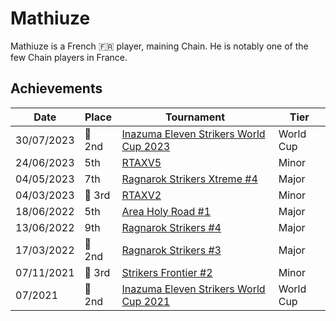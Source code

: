 # Mathiuze

Mathiuze is a French :fr: player, maining Chain. He is notably one of the few
Chain players in France.

## Achievements

| Date | Place | Tournament | Tier |
| - | - | - | - |
| 30/07/2023 |:2nd_place_medal: 2nd | [Inazuma Eleven Strikers World Cup 2023](../../tournaments/worldcup23.md) | World Cup |
| 24/06/2023 | 5th | [RTAXV5](../../tournaments/rtaxv/rtaxv5.md) | Minor |
| 04/05/2023 | 7th | [Ragnarok Strikers Xtreme #4](../../tournaments/ragna/ragnax4.md) | Major |
| 04/03/2023 |:3rd_place_medal: 3rd | [RTAXV2](../../tournaments/rtaxv/rtaxv2.md) | Minor |
| 18/06/2022 | 5th | [Area Holy Road #1](../../tournaments/misc/holyroad1.md) | Major |
| 13/06/2022 | 9th | [Ragnarok Strikers #4](../../tournaments/ragna/ragna4.md) | Major |
| 17/03/2022 |:2nd_place_medal: 2nd | [Ragnarok Strikers #3](../../tournaments/ragna/ragna3.md) | Major |
| 07/11/2021 |:3rd_place_medal: 3rd | [Strikers Frontier #2](../../tournaments/sf/sf2.md) | Minor |
| 07/2021 |:2nd_place_medal: 2nd | [Inazuma Eleven Strikers World Cup 2021](../../tournaments/worldcup21.md) | World Cup |
